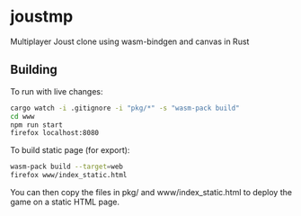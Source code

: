 # joustmp

Multiplayer Joust clone using wasm-bindgen and canvas in Rust

## Building

To run with live changes:

```bash
cargo watch -i .gitignore -i "pkg/*" -s "wasm-pack build"
cd www
npm run start
firefox localhost:8080
```

To build static page (for export):

```bash
wasm-pack build --target=web
firefox www/index_static.html
```

You can then copy the files in pkg/ and www/index\_static.html to deploy the game on a static HTML page.

